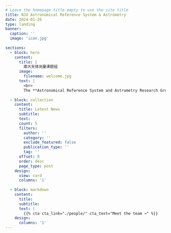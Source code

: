 ```yaml
---
# Leave the homepage title empty to use the site title
title: NJU Astronomical Reference System & Astrometry
date: 2024-01-26
type: landing
banner:
  caption: ''
  image: 'icon.jpg'
  
sections:
  - block: hero
    content:
      title: |
        南大天体测量课题组
      image:
        filename: welcome.jpg
      text: |
        <br>
        The **Astronomical Reference System and Astrometry Research Group**（天体测量理论和天文参考系课题组） at Nanjing University is interested in various topics in the field of fundamental astronomy, including the astronomical reference system, Earth rotation, and the Galactic dynamics and kinematics.
  
  - block: collection
    content:
      title: Latest News
      subtitle:
      text:
      count: 5
      filters:
        author: ''
        category: ''
        exclude_featured: false
        publication_type: ''
        tag: ''
      offset: 0
      order: desc
      page_type: post
    design:
      view: card
      columns: '1'
  
  - block: markdown
    content:
      title:
      subtitle:
      text: |
        {{% cta cta_link="./people/" cta_text="Meet the team →" %}}
    design:
      columns: '1'
---
```

